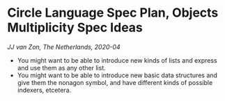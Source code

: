 Circle Language Spec Plan, Objects Multiplicity Spec Ideas
===============================
*JJ van Zon, The Netherlands, 2020-04*

* You might want to be able to introduce new kinds of lists and express and use them as any other list.
* You might want to be able to introduce new basic data structures and give them the nonagon symbol, and have different kinds of possible indexers, etcetera.
